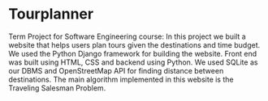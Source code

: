 # Tourplanner
Term Project for Software Engineering course:
In this project we built a website that helps users plan tours given the destinations and time budget. We used the Python Django framework for building the website. 
Front end was built using HTML, CSS and backend using Python. We used SQLite as our DBMS and OpenStreetMap API for finding distance between destinations. 
The main algorithm implemented in this website is the Traveling Salesman Problem.  

